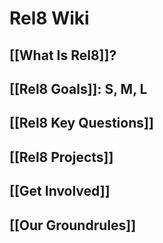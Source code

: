 # Rel8 Wiki
## [[What Is Rel8]]?
## [[Rel8 Goals]]: S, M, L
## [[Rel8 Key Questions]] 
## [[Rel8 Projects]]
## [[Get Involved]]

## [[Our Groundrules]]
